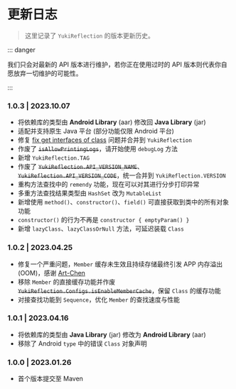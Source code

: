 # 更新日志

> 这里记录了 `YukiReflection` 的版本更新历史。

::: danger

我们只会对最新的 API 版本进行维护，若你正在使用过时的 API 版本则代表你自愿放弃一切维护的可能性。

:::

### 1.0.3 | 2023.10.07 &ensp;<Badge type="tip" text="最新" vertical="middle" />

- 将依赖库的类型由 **Android Library** (aar) 修改回 **Java Library** (jar)
- 适配并支持原生 Java 平台 (部分功能仅限 Android 平台)
- 修复 [fix get interfaces of class](https://github.com/HighCapable/YukiHookAPI/pull/38) 问题并合并到 `YukiReflection`
- 作废了 ~~`isAllowPrintingLogs`~~，请开始使用 `debugLog` 方法
- 新增 `YukiReflection.TAG`
- 作废了 ~~`YukiReflection.API_VERSION_NAME`~~、~~`YukiReflection.API_VERSION_CODE`~~，统一合并到 `YukiReflection.VERSION`
- 重构方法查找中的 `remendy` 功能，现在可以对其进行分步打印异常
- 多重方法查找结果类型由 `HashSet` 改为 `MutableList`
- 新增使用 `method()`、`constructor()`、`field()` 可直接获取到类中的所有对象功能
- `constructor()` 的行为不再是 `constructor { emptyParam() }`
- 新增 `lazyClass`、`lazyClassOrNull` 方法，可延迟装载 `Class`

### 1.0.2 | 2023.04.25 &ensp;<Badge type="warning" text="过旧" vertical="middle" />

- 修复一个严重问题，`Member` 缓存未生效且持续存储最终引发 APP 内存溢出 (OOM)，感谢 [Art-Chen](https://github.com/Art-Chen)
- 移除 `Member` 的直接缓存功能并作废 ~~`YukiReflection.Configs.isEnableMemberCache`~~，保留 `Class` 的缓存功能
- 对接查找功能到 `Sequence`，优化 `Member` 的查找速度与性能

### 1.0.1 | 2023.04.16 &ensp;<Badge type="warning" text="过旧" vertical="middle" />

- 将依赖库的类型由 **Java Library** (jar) 修改为 **Android Library** (aar)
- 移除了 Android `type` 中的错误 `Class` 对象声明

### 1.0.0 | 2023.01.26 &ensp;<Badge type="warning" text="过旧" vertical="middle" />

- 首个版本提交至 Maven